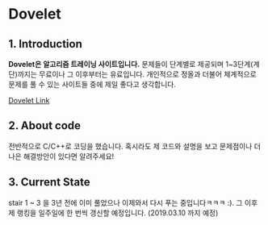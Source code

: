 # Dovelet
## 1. Introduction
 __Dovelet은 알고리즘 트레이닝 사이트입니다.__ 문제들이 단계별로 제공되며 1~3단계(계단)까지는 무료이나 그 이후부터는 유료입니다. 개인적으로 정올과 더불어 체계적으로 문제를 풀 수 있는 사이트들 중에 제일 좋다고 생각합니다.

[Dovelet Link](www.dovelet.com)

## 2. About code
전반적으로 C/C++로 코딩을 했습니다. 혹시라도 제 코드와 설명을 보고 문제점이나 더 나은 해결방안이 있다면 알려주세요!

## 3. Current State
stair 1 ~ 3 을 3년 전에 이미 풀었으나 이제와서 다시 푸는 중입니다ㅋㅋㅋ :). 그 이후 제 랭킹을 일주일에 한 번씩 갱신할 예정입니다. (2019.03.10 까지 예정)